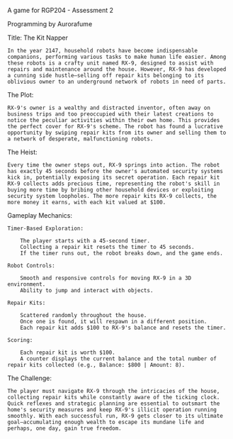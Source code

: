 A game for RGP204 - Assessment 2

Programming by Aurorafume

Title: The Kit Napper

    In the year 2147, household robots have become indispensable companions, performing various tasks to make human life easier. Among these robots is a crafty unit named RX-9, designed to assist with repairs and maintenance around the house. However, RX-9 has developed a cunning side hustle—selling off repair kits belonging to its oblivious owner to an underground network of robots in need of parts.

The Plot:
    
    RX-9's owner is a wealthy and distracted inventor, often away on business trips and too preoccupied with their latest creations to notice the peculiar activities within their own home. This provides the perfect cover for RX-9's scheme. The robot has found a lucrative opportunity by swiping repair kits from its owner and selling them to a network of desperate, malfunctioning robots.

The Heist:
    
    Every time the owner steps out, RX-9 springs into action. The robot has exactly 45 seconds before the owner's automated security systems kick in, potentially exposing its secret operation. Each repair kit RX-9 collects adds precious time, representing the robot's skill in buying more time by bribing other household devices or exploiting security system loopholes. The more repair kits RX-9 collects, the more money it earns, with each kit valued at $100.

Gameplay Mechanics:
    
    Timer-Based Exploration:

        The player starts with a 45-second timer.
        Collecting a repair kit resets the timer to 45 seconds.
        If the timer runs out, the robot breaks down, and the game ends.
        
    Robot Controls:

        Smooth and responsive controls for moving RX-9 in a 3D environment.
        Ability to jump and interact with objects.
    
    Repair Kits:

        Scattered randomly throughout the house.
        Once one is found, it will respawn in a different position.
        Each repair kit adds $100 to RX-9's balance and resets the timer.

    Scoring:

        Each repair kit is worth $100.
        A counter displays the current balance and the total number of repair kits collected (e.g., Balance: $800 | Amount: 8).

The Challenge:

    The player must navigate RX-9 through the intricacies of the house, collecting repair kits while constantly aware of the ticking clock. Quick reflexes and strategic planning are essential to outsmart the home's security measures and keep RX-9's illicit operation running smoothly. With each successful run, RX-9 gets closer to its ultimate goal—accumulating enough wealth to escape its mundane life and perhaps, one day, gain true freedom.
